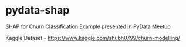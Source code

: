 # pydata-shap
SHAP for Churn Classification Example presented in PyData Meetup

Kaggle Dataset - https://www.kaggle.com/shubh0799/churn-modelling/
